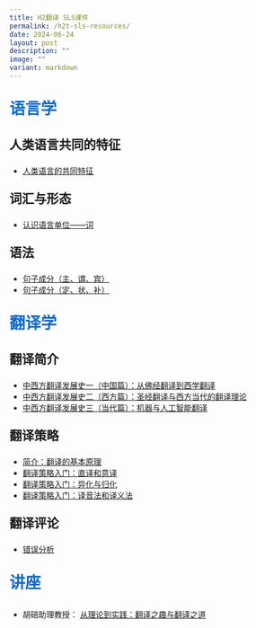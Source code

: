 ```yaml
---
title: H2翻译 SLS课件
permalink: /h2t-sls-resources/
date: 2024-06-24
layout: post
description: ""
image: ""
variant: markdown
---
```

<p style="color: #0C69D5; font-family: kai; font-size: 28px; font-weight: bold">语言学</p>

<p style="font-family: kai; font-size: 22px; font-weight: bold">人类语言共同的特征</p>

*  [人类语言的共同特征](https://vle.learning.moe.edu.sg/moe-library/lesson/view/f6741e1f-4060-4b88-913f-9aa9c76a3a20/cover)


<p style="font-family: kai; font-size: 22px; font-weight: bold">词汇与形态</p>

*  [认识语言单位——词](https://vle.learning.moe.edu.sg/moe-library/lesson/view/602bff7c-8d16-44ab-87bf-72c1c0994f2d/cover)

<p style="font-family: kai; font-size: 22px; font-weight: bold">语法</p>

* [句子成分（主、谓、宾）](https://vle.learning.moe.edu.sg/moe-library/lesson/view/40b48423-730b-4159-8d3d-59fddb6528e0/cover)
* [句子成分（定、状、补）](https://vle.learning.moe.edu.sg/moe-library/lesson/view/7d2d73f4-431c-43a3-8a2a-df5709266518/cover)

<p style="color: #0C69D5; font-family: kai; font-size: 28px; font-weight: bold">翻译学</p>
<p style="font-family: kai; font-size: 22px; font-weight: bold">翻译简介</p>

* [中西方翻译发展史一（中国篇）：从佛经翻译到西学翻译](https://vle.learning.moe.edu.sg/moe-library/lesson/view/9fced068-b529-4bff-aee4-56b9f776c2ba/cover)
* [中西方翻译发展史二（西方篇）：圣经翻译与西方当代的翻译理论](https://vle.learning.moe.edu.sg/moe-library/lesson/view/f4799816-d5e2-4a56-8f9f-6b2534e9a122/cover)
* [中西方翻译发展史三（当代篇）：机器与人工智能翻译](https://vle.learning.moe.edu.sg/moe-library/lesson/view/8d7f8e1b-a128-4850-8784-6ad2f66d8914/cover)

<p style="font-family: kai; font-size: 22px; font-weight: bold">翻译策略</p>

* [简介：翻译的基本原理](https://vle.learning.moe.edu.sg/moe-library/lesson/view/d988953d-4826-4474-8df4-1d0081252b5e/cover)
* [翻译策略入门：直译和意译](https://vle.learning.moe.edu.sg/moe-library/lesson/view/186ca401-e65b-4cc4-9068-83c1d3c68d63/cover)
* [翻译策略入门：异化与归化](https://vle.learning.moe.edu.sg/moe-library/lesson/view/c4abc8c2-f74e-4a22-9e3c-71bd42617ebd/cover)
* [翻译策略入门：译音法和译义法](https://vle.learning.moe.edu.sg/moe-library/lesson/view/4e2eef0d-59a4-43f8-a48d-c899bdad0c97/cover)

<p style="font-family: kai; font-size: 22px; font-weight: bold">翻译评论</p>

* [错误分析](https://vle.learning.moe.edu.sg/moe-library/lesson/view/f4020ac3-c108-4410-af1f-803c89849d46/cover)


<p style="color: #0C69D5; font-family: kai; font-size: 28px; font-weight: bold">讲座</p>

* 胡碚助理教授： [从理论到实践：翻译之趣与翻译之道](https://vle.learning.moe.edu.sg/moe-library/lesson/view/3e902ab1-3295-44b2-b26b-57a7fe13ba38/cover)